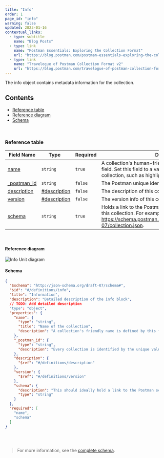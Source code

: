 ```yaml
---
title: "Info"
order: 1
page_id: "info"
warning: false
updated: 2023-01-16
contextual_links:
  - type: subtitle
    name: "Blog Posts"
  - type: link
    name: "Postman Essentials: Exploring the Collection Format"
    url: "https://blog.postman.com/postman-essentials-exploring-the-collection-format/"
  - type: link
    name: "Travelogue of Postman Collection Format v2"
    url: "https://blog.postman.com/travelogue-of-postman-collection-format-v2/"
---
```


The info object contains metadata information for the collection.

## Contents

- [Reference table](#reference-table)
- [Reference diagram](#reference-diagram)
- [Schema](#schema)

<br />

### Reference table

Field Name | Type&nbsp;&nbsp; | Required | Description
--- | --- | --- | ---
[name](https://github.com/postmanlabs/schemas/blob/da7578c2d71c46de2d39d04fbeebc26570591a44/schemas/draft-07/v2.1.0/collection/info.json#L9) | `string` | `true` | A collection's human-friendly name is defined by this field. Set this field to a value that lets you to identify this collection, such as highlighting its usage or content.
[_postman_id](https://github.com/postmanlabs/schemas/blob/da7578c2d71c46de2d39d04fbeebc26570591a44/schemas/draft-07/v2.1.0/collection/info.json#L14) | `string` | `false` | The Postman unique identifier for this collection.
[description](https://github.com/postmanlabs/schemas/blob/da7578c2d71c46de2d39d04fbeebc26570591a44/schemas/draft-07/v2.1.0/collection/info.json#LL18C6-L18C17) | [#description](/reference/description/) | `false` | The description of this collection.
[version](https://github.com/postmanlabs/schemas/blob/da7578c2d71c46de2d39d04fbeebc26570591a44/schemas/draft-07/v2.1.0/collection/info.json#LL21C6-L21C13) | [#description](/reference/version/) | `false` | The version info of this collection.
[schema](https://github.com/postmanlabs/schemas/blob/da7578c2d71c46de2d39d04fbeebc26570591a44/schemas/draft-07/v2.1.0/collection/info.json#L24) | `string` | `true` | Holds a link to the Postman schema that's used to validate this collection. For example, https://schema.postman.com/collection/json/v2.1.0/draft-07/collection.json.

<br />

#### Reference diagram

![Info Unit diagram](../../../images/information@2x.jpg)

#### Schema

```json
{
  "$schema": "http://json-schema.org/draft-07/schema#",
  "$id": "#/definitions/info",
  "title": "Information",
  "description": "Detailed description of the info block",
  // TODO: Add detailed description
  "type": "object",
  "properties": {
    "name": {
      "type": "string",
      "title": "Name of the collection",
      "description": "A collection's friendly name is defined by this field. You would want to set this field to a value that would allow you to easily identify this collection among a bunch of other collections, as such outlining its usage or content."
    },
    "_postman_id": {
      "type": "string",
      "description": "Every collection is identified by the unique value of this field. The value of this field is usually easiest to generate using a UID generator function. If you already have a collection, it is recommended that you maintain the same id since changing the id usually implies that is a different collection than it was originally.\n *Note: This field exists for compatibility reasons with Collection Format V1.*"
    },
    "description": {
      "$ref": "#/definitions/description"
    },
    "version": {
      "$ref": "#/definitions/version"
    },
    "schema": {
      "description": "This should ideally hold a link to the Postman schema that is used to validate this collection. E.g: https://schema.getpostman.com/collection/v1",
      "type": "string"
    }
  },
  "required": [
    "name",
    "schema"
  ]
}
```

<br /><br />

> For more information, see the [complete schema](https://schema.postman.com/collection/json/v2.1.0/draft-07/collection.json).
